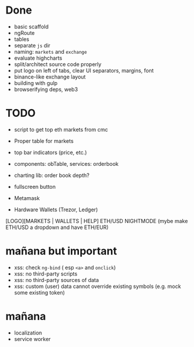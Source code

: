 # Done

* basic scaffold
* ngRoute
* tables
* separate `js` dir
* naming: `markets` and `exchange`
* evaluate highcharts
* split/architect source code properly
* put logo on left of tabs, clear UI separators, margins, font
* binance-like exchange layout
* building with gulp
* browserifying deps, web3

# TODO
* script to get top eth markets from cmc
* Proper table for markets
* top bar indicators (price, etc.)

* components: obTable, services: orderbook 
* charting lib: order book depth?
* fullscreen button
* Metamask
* Hardware Wallets (Trezor, Ledger)


[LOGO][MARKETS | WALLETS | HELP]          ETH/USD  NIGHTMODE
(mybe make ETH/USD a dropdown and have ETH/EUR)

# mañana but important

* xss: check `ng-bind` ( esp `<a>` and `onclick`)
* xss: no third-party scripts
* xss: no third-party sources of data
* xss: custom (user) data cannot override existing symbols (e.g. mock some existing token)

# mañana
* localization
* service worker 